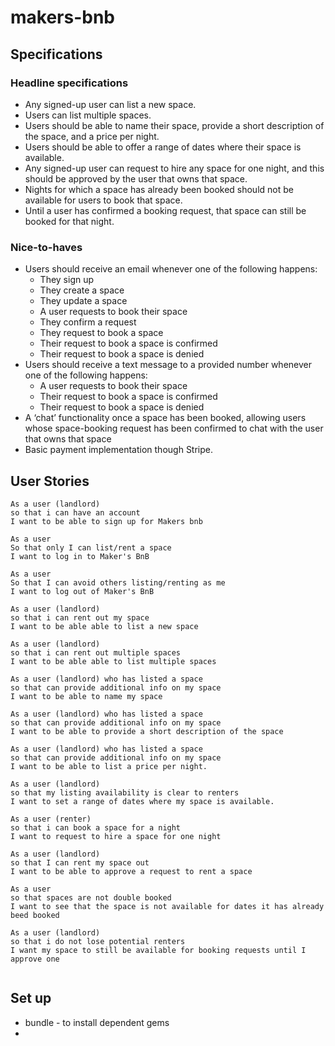 # makers-bnb

## Specifications

### Headline specifications
* Any signed-up user can list a new space.
* Users can list multiple spaces.
* Users should be able to name their space, provide a short description of the space, and a price per night.
* Users should be able to offer a range of dates where their space is available.
* Any signed-up user can request to hire any space for one night, and this should be approved by the user that owns that space.
* Nights for which a space has already been booked should not be available for users to book that space.
* Until a user has confirmed a booking request, that space can still be booked for that night.

### Nice-to-haves
* Users should receive an email whenever one of the following happens:
  * They sign up
  * They create a space
  * They update a space
  * A user requests to book their space
  * They confirm a request
  * They request to book a space
  * Their request to book a space is confirmed
  * Their request to book a space is denied
* Users should receive a text message to a provided number whenever one of the following happens:
  * A user requests to book their space
  * Their request to book a space is confirmed
  * Their request to book a space is denied
* A ‘chat’ functionality once a space has been booked, allowing users whose space-booking request has been confirmed to chat with the user that owns that space
* Basic payment implementation though Stripe.


## User Stories
```
As a user (landlord)
so that i can have an account
I want to be able to sign up for Makers bnb

As a user
So that only I can list/rent a space
I want to log in to Maker's BnB

As a user
So that I can avoid others listing/renting as me
I want to log out of Maker's BnB

As a user (landlord)
so that i can rent out my space
I want to be able able to list a new space

As a user (landlord)
so that i can rent out multiple spaces
I want to be able able to list multiple spaces

As a user (landlord) who has listed a space
so that can provide additional info on my space
I want to be able to name my space

As a user (landlord) who has listed a space
so that can provide additional info on my space
I want to be able to provide a short description of the space

As a user (landlord) who has listed a space
so that can provide additional info on my space
I want to be able to list a price per night.

As a user (landlord)
so that my listing availability is clear to renters  
I want to set a range of dates where my space is available.

As a user (renter)
so that i can book a space for a night
I want to request to hire a space for one night

As a user (landlord)
so that I can rent my space out
I want to be able to approve a request to rent a space

As a user
so that spaces are not double booked
I want to see that the space is not available for dates it has already beed booked

As a user (landlord)
so that i do not lose potential renters
I want my space to still be available for booking requests until I approve one


```

## Set up
* bundle - to install dependent gems
*
